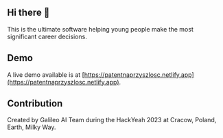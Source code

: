## Hi there 👋

This is the ultimate software helping young people make the most significant career decisions.

## Demo

A live demo available is at [https://patentnaprzyszlosc.netlify.app](https://patentnaprzyszlosc.netlify.app).

## Contribution

Created by Galileo AI Team during the HackYeah 2023 at Cracow, Poland, Earth, Milky Way.

<!--

**Here are some ideas to get you started:**

🙋‍♀️ A short introduction - what is your organization all about?
🌈 Contribution guidelines - how can the community get involved?
👩‍💻 Useful resources - where can the community find your docs? Is there anything else the community should know?
🍿 Fun facts - what does your team eat for breakfast?
🧙 Remember, you can do mighty things with the power of [Markdown](https://docs.github.com/github/writing-on-github/getting-started-with-writing-and-formatting-on-github/basic-writing-and-formatting-syntax)
-->
